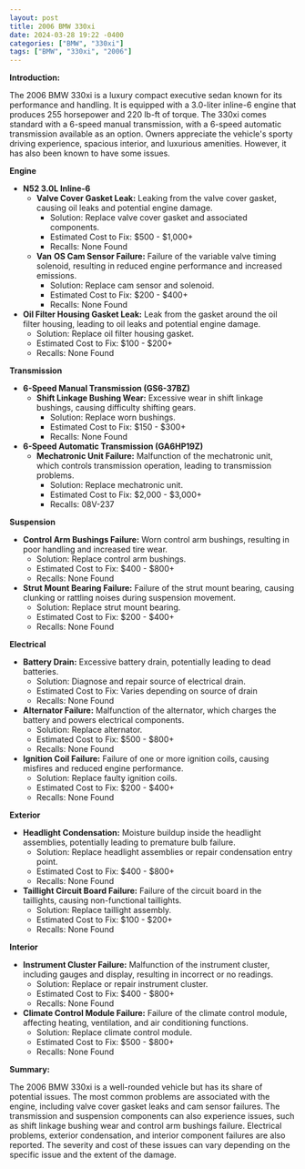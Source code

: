 ```yaml
---
layout: post
title: 2006 BMW 330xi
date: 2024-03-28 19:22 -0400
categories: ["BMW", "330xi"]
tags: ["BMW", "330xi", "2006"]
---
```

**Introduction:**

The 2006 BMW 330xi is a luxury compact executive sedan known for its performance and handling. It is equipped with a 3.0-liter inline-6 engine that produces 255 horsepower and 220 lb-ft of torque. The 330xi comes standard with a 6-speed manual transmission, with a 6-speed automatic transmission available as an option. Owners appreciate the vehicle's sporty driving experience, spacious interior, and luxurious amenities. However, it has also been known to have some issues.

**Engine**

* **N52 3.0L Inline-6**
    * **Valve Cover Gasket Leak:** Leaking from the valve cover gasket, causing oil leaks and potential engine damage.
        * Solution: Replace valve cover gasket and associated components.
        * Estimated Cost to Fix: $500 - $1,000+
        * Recalls: None Found
    * **Van**
      **OS Cam Sensor Failure:** Failure of the variable valve timing solenoid, resulting in reduced engine performance and increased emissions.
        * Solution: Replace cam sensor and solenoid.
        * Estimated Cost to Fix: $200 - $400+
        * Recalls: None Found
* **Oil Filter Housing Gasket Leak:** Leak from the gasket around the oil filter housing, leading to oil leaks and potential engine damage.
    * Solution: Replace oil filter housing gasket.
    * Estimated Cost to Fix: $100 - $200+
    * Recalls: None Found

**Transmission**

* **6-Speed Manual Transmission (GS6-37BZ)**
    * **Shift Linkage Bushing Wear:** Excessive wear in shift linkage bushings, causing difficulty shifting gears.
        * Solution: Replace worn bushings.
        * Estimated Cost to Fix: $150 - $300+
        * Recalls: None Found
* **6-Speed Automatic Transmission (GA6HP19Z)**
    * **Mechatronic Unit Failure:** Malfunction of the mechatronic unit, which controls transmission operation, leading to transmission problems.
        * Solution: Replace mechatronic unit.
        * Estimated Cost to Fix: $2,000 - $3,000+
        * Recalls: 08V-237

**Suspension**

* **Control Arm Bushings Failure:** Worn control arm bushings, resulting in poor handling and increased tire wear.
    * Solution: Replace control arm bushings.
    * Estimated Cost to Fix: $400 - $800+
    * Recalls: None Found
* **Strut Mount Bearing Failure:** Failure of the strut mount bearing, causing clunking or rattling noises during suspension movement.
    * Solution: Replace strut mount bearing.
    * Estimated Cost to Fix: $200 - $400+
    * Recalls: None Found

**Electrical**

* **Battery Drain:** Excessive battery drain, potentially leading to dead batteries.
    * Solution: Diagnose and repair source of electrical drain.
    * Estimated Cost to Fix: Varies depending on source of drain
    * Recalls: None Found
* **Alternator Failure:** Malfunction of the alternator, which charges the battery and powers electrical components.
    * Solution: Replace alternator.
    * Estimated Cost to Fix: $500 - $800+
    * Recalls: None Found
* **Ignition Coil Failure:** Failure of one or more ignition coils, causing misfires and reduced engine performance.
    * Solution: Replace faulty ignition coils.
    * Estimated Cost to Fix: $200 - $400+
    * Recalls: None Found

**Exterior**

* **Headlight Condensation:** Moisture buildup inside the headlight assemblies, potentially leading to premature bulb failure.
    * Solution: Replace headlight assemblies or repair condensation entry point.
    * Estimated Cost to Fix: $400 - $800+
    * Recalls: None Found
* **Taillight Circuit Board Failure:** Failure of the circuit board in the taillights, causing non-functional taillights.
    * Solution: Replace taillight assembly.
    * Estimated Cost to Fix: $100 - $200+
    * Recalls: None Found

**Interior**

* **Instrument Cluster Failure:** Malfunction of the instrument cluster, including gauges and display, resulting in incorrect or no readings.
    * Solution: Replace or repair instrument cluster.
    * Estimated Cost to Fix: $400 - $800+
    * Recalls: None Found
* **Climate Control Module Failure:** Failure of the climate control module, affecting heating, ventilation, and air conditioning functions.
    * Solution: Replace climate control module.
    * Estimated Cost to Fix: $500 - $800+
    * Recalls: None Found

**Summary:**

The 2006 BMW 330xi is a well-rounded vehicle but has its share of potential issues. The most common problems are associated with the engine, including valve cover gasket leaks and cam sensor failures. The transmission and suspension components can also experience issues, such as shift linkage bushing wear and control arm bushings failure. Electrical problems, exterior condensation, and interior component failures are also reported. The severity and cost of these issues can vary depending on the specific issue and the extent of the damage.

